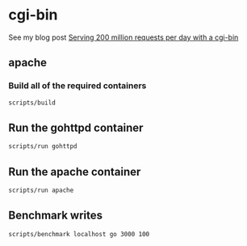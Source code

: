 # cgi-bin

See my blog post [Serving 200 million requests per day with a cgi-bin](https://jacob.gold/posts/serving-200-million-requests-with-cgi-bin/)

## apache

### Build all of the required containers

```bash
scripts/build
```

## Run the gohttpd container

```bash
scripts/run gohttpd
```

## Run the apache container

```bash
scripts/run apache
```

## Benchmark writes


```bash
scripts/benchmark localhost go 3000 100
```
